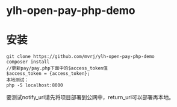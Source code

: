 # ylh-open-pay-php-demo

# 安装
```
git clone https://github.com/mvrj/ylh-open-pay-php-demo
composer install
//更新pay/pay.php下面中的$access_token值
$access_token = {access_token};
本地测试：
php -S localhost:8000
```
要测试notify_url请先将项目部署到公网中，return_url可以部署再本地。
